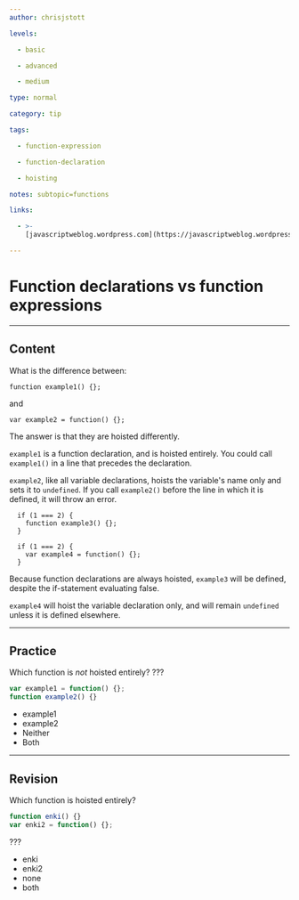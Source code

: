```yaml
---
author: chrisjstott

levels:

  - basic

  - advanced

  - medium

type: normal

category: tip

tags:

  - function-expression

  - function-declaration

  - hoisting

notes: subtopic=functions

links:

  - >-
    [javascriptweblog.wordpress.com](https://javascriptweblog.wordpress.com/2010/07/06/function-declarations-vs-function-expressions/){website}

---
```


# Function declarations vs function expressions

---

## Content

What is the difference between:

```
function example1() {};
```

and

```
var example2 = function() {};
```

The answer is that they are hoisted differently.

`example1` is a function declaration, and is hoisted entirely. You could call `example1()` in a line that precedes the declaration.

`example2`, like all variable declarations, hoists the variable's name only and sets it to `undefined`. If you call `example2()` before the line in which it is defined, it will throw an error.

```
  if (1 === 2) {
    function example3() {};
  }

  if (1 === 2) {
    var example4 = function() {};
  }
```

Because function declarations are always hoisted, `example3` will be defined, despite the if-statement evaluating false.

`example4` will hoist the variable declaration only, and will remain `undefined` unless it is defined elsewhere.

---

## Practice

Which function is _not_ hoisted entirely? ???

```javascript
var example1 = function() {};
function example2() {}
```

- example1
- example2
- Neither
- Both

---

## Revision

Which function is hoisted entirely?

```javascript
function enki() {}
var enki2 = function() {};
```

???

- enki
- enki2
- none
- both
